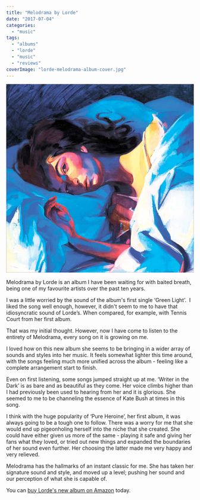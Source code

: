 ```yaml
---
title: "Melodrama by Lorde"
date: "2017-07-04"
categories: 
  - "music"
tags: 
  - "albums"
  - "lorde"
  - "music"
  - "reviews"
coverImage: "lorde-melodrama-album-cover.jpg"
---
```


[![](images/lorde-melodrama-album-cover.jpg)](https://davidpeach.co.uk/wp-content/uploads/2023/05/lorde-melodrama-album-cover.jpg)

Melodrama by Lorde is an album I have been waiting for with baited breath, being one of my favourite artists over the past ten years.

I was a little worried by the sound of the album's first single ‘Green Light’.  I liked the song well enough, however, it didn't seem to me to have that idiosyncratic sound of Lorde’s. When compared, for example, with Tennis Court from her first album.

That was my initial thought. However, now I have come to listen to the entirety of Melodrama, every song on it is growing on me.

I loved how on this new album she seems to be bringing in a wider array of sounds and styles into her music. It feels somewhat lighter this time around, with the songs feeling much more unified across the album - feeling like a complete arrangement start to finish.

Even on first listening, some songs jumped straight up at me. ‘Writer in the Dark’ is as bare and as beautiful as they come. Her voice climbs higher than I had previously been used to hearing from her and it is glorious. She seemed to me to be channeling the essence of Kate Bush at times in this song.

I think with the huge popularity of ‘Pure Heroine’, her first album, it was always going to be a tough one to follow. There was a worry for me that she would end up pigeonholing herself into the niche that she created. She could have either given us more of the same - playing it safe and giving her fans what they loved, or tried out new things and expanded the boundaries of her sound even further. Her choosing the latter made me very happy and very relieved.

Melodrama has the hallmarks of an instant classic for me. She has taken her signature sound and style, and moved up a level; pushing her sound and our perception of what she is capable of.

You can [buy Lorde's new album on Amazon](https://www.amazon.co.uk/gp/product/B06XH924LG/ref=as_li_qf_sp_asin_il_tl?ie=UTF8&tag=chegalabonga-21&camp=1634&creative=6738&linkCode=as2&creativeASIN=B06XH924LG&linkId=b4a32c01396e42db2dd9a361e5065b85) today.
